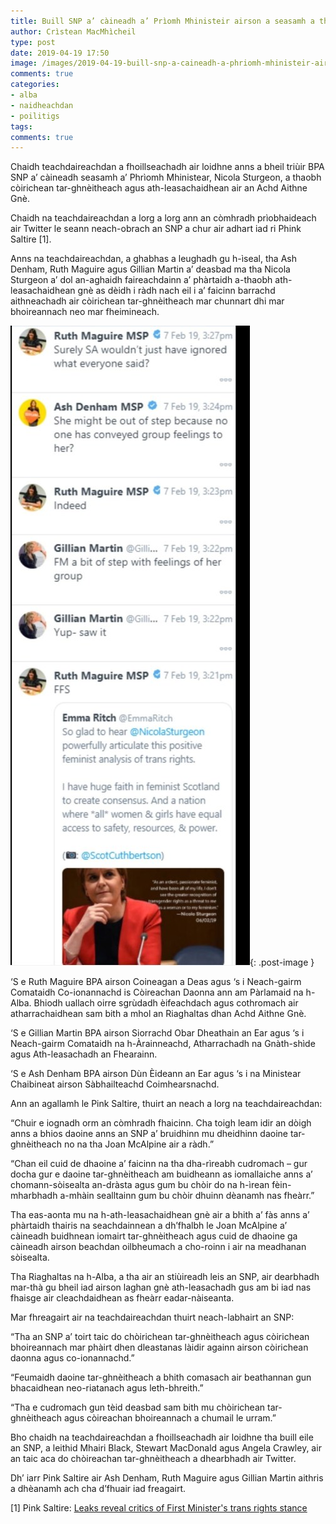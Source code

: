 ```yaml
---
title: Buill SNP a’ càineadh a’ Prìomh Mhinisteir airson a seasamh a thaobh còirichean tar-ghnèitheach
author: Crìstean MacMhìcheil
type: post
date: 2019-04-19 17:50
image: /images/2019-04-19-buill-snp-a-caineadh-a-phriomh-mhinisteir-airson-a-seasamh-a-thaobh-còirichean-tar-ghnèitheach.jpg
comments: true
categories:
- alba
- naidheachdan
- poilitigs
tags:
comments: true
---
```


Chaidh teachdaireachdan a fhoillseachadh air loidhne anns a bheil triùir BPA SNP a’ càineadh seasamh a’ Phrìomh Mhinistear, Nicola Sturgeon, a thaobh  còirichean tar-ghnèitheach  agus ath-leasachaidhean air an Achd Aithne Gnè.

<!--more-->

Chaidh na teachdaireachdan a lorg a lorg ann an còmhradh prìobhaideach air Twitter le seann neach-obrach an SNP a chur air adhart iad ri Phink Saltire [1].

Anns na teachdaireachdan, a ghabhas a leughadh gu h-ìseal, tha Ash Denham, Ruth Maguire agus Gillian Martin a’ deasbad ma tha Nicola Sturgeon a’ dol an-aghaidh faireachdainn a’ phàrtaidh a-thaobh ath-leasachaidhean gnè as dèidh i ràdh nach eil i a’ faicinn barrachd aithneachadh air còirichean tar-ghnèitheach mar chunnart dhi mar bhoireannach neo mar fheimineach.

![](/images/2019-04-19-buill-snp-a-caineadh-a-phriomh-mhinisteir-airson-a-seasamh-a-thaobh-còirichean-tar-ghnèitheach-02.jpg){: .post-image }

‘S e Ruth Maguire BPA airson Coineagan a Deas agus ‘s i Neach-gairm Comataidh Co-ionannachd is Còireachan Daonna ann am Pàrlamaid na h-Alba. Bhiodh uallach oirre sgrùdadh èifeachdach agus cothromach air atharrachaidhean sam bith a mhol an Riaghaltas dhan Achd Aithne Gnè.

‘S e Gillian Martin BPA airson Siorrachd Obar Dheathain an Ear agus ‘s i Neach-gairm Comataidh na h-Àrainneachd, Atharrachadh na Gnàth-shìde agus Ath-leasachadh an Fhearainn.

‘S e Ash Denham BPA airson Dùn Èideann an Ear agus ‘s i na Ministear Chaibineat airson Sàbhailteachd Coimhearsnachd.

Ann an agallamh le Pink Saltire, thuirt an neach a lorg na teachdaireachdan:

“Chuir e iognadh orm an còmhradh fhaicinn. Cha toigh leam idir an dòigh anns a bhios daoine anns an SNP a’ bruidhinn mu dheidhinn daoine tar-ghnèitheach no na tha Joan McAlpine air a ràdh.”

“Chan eil cuid de dhaoine a’ faicinn na tha dha-rìreabh cudromach – gur docha gur e daoine tar-ghnèitheach am buidheann as iomallaiche anns a’ chomann-sòisealta an-dràsta agus gum bu chòir do na h-ìrean fèin-mharbhadh a-mhàin sealltainn gum bu chòir dhuinn dèanamh nas fheàrr.”

Tha eas-aonta mu na h-ath-leasachaidhean gnè air a bhith a’ fàs anns a’ phàrtaidh thairis na seachdainnean a dh’fhalbh le Joan McAlpine a’ càineadh buidhnean iomairt tar-ghnèitheach agus cuid de dhaoine ga càineadh airson beachdan oilbheumach a cho-roinn i air na meadhanan sòisealta.

Tha Riaghaltas na h-Alba, a tha air an stiùireadh leis an SNP, air dearbhadh mar-thà gu bheil iad airson laghan gnè ath-leasachadh gus am bi iad nas fhaisge air cleachdaidhean as fheàrr eadar-nàiseanta.

Mar fhreagairt air na teachdaireachdan thuirt neach-labhairt an SNP:

“Tha an SNP a’ toirt taic do chòirichean tar-ghnèitheach agus còirichean bhoireannach mar phàirt dhen dleastanas làidir againn airson còirichean daonna agus co-ionannachd.”

“Feumaidh daoine tar-ghnèitheach a bhith comasach air beathannan gun bhacaidhean neo-riatanach agus leth-bhreith.”

“Tha e cudromach gun tèid deasbad sam bith mu chòirichean tar-ghnèitheach agus còireachan bhoireannach a chumail le urram.”

Bho chaidh  na teachdaireachdan a fhoillseachadh air loidhne tha buill eile an SNP, a leithid Mhairi Black, Stewart MacDonald agus Angela Crawley, air an taic aca do chòireachan tar-ghnèitheach a dhearbhadh air Twitter.

Dh’ iarr Pink Saltire air Ash Denham, Ruth Maguire agus Gillian Martin aithris a dhèanamh ach cha d’fhuair iad freagairt.

[1] Pink Saltire: [Leaks reveal critics of First Minister's trans rights stance](https://pinksaltire.com/2019/04/17/leaks-reveal-critics-of-first-ministers-trans-rights-stance/)

